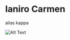 # Ianiro Carmen
alias kappa

![Alt Text](https://cloud.browsermedia.agency/wp-content/uploads/Animation-and-User-Experience-Classic-Reaction-GIF-Browser-Media.gif)
